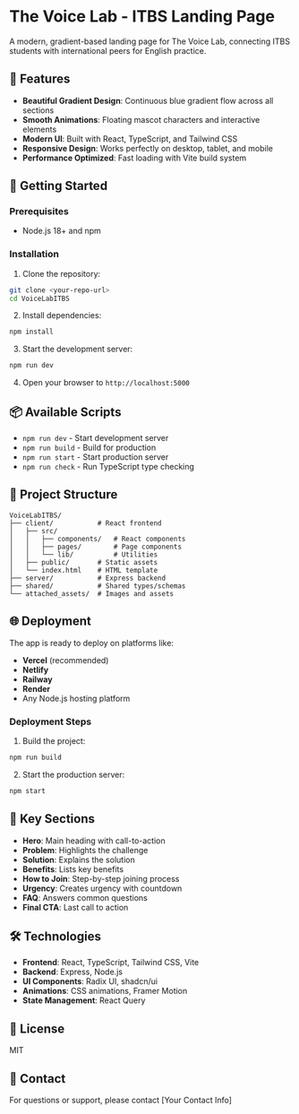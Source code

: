 # The Voice Lab - ITBS Landing Page

A modern, gradient-based landing page for The Voice Lab, connecting ITBS students with international peers for English practice.

## 🌟 Features

- **Beautiful Gradient Design**: Continuous blue gradient flow across all sections
- **Smooth Animations**: Floating mascot characters and interactive elements
- **Modern UI**: Built with React, TypeScript, and Tailwind CSS
- **Responsive Design**: Works perfectly on desktop, tablet, and mobile
- **Performance Optimized**: Fast loading with Vite build system

## 🚀 Getting Started

### Prerequisites

- Node.js 18+ and npm

### Installation

1. Clone the repository:
```bash
git clone <your-repo-url>
cd VoiceLabITBS
```

2. Install dependencies:
```bash
npm install
```

3. Start the development server:
```bash
npm run dev
```

4. Open your browser to `http://localhost:5000`

## 📦 Available Scripts

- `npm run dev` - Start development server
- `npm run build` - Build for production
- `npm run start` - Start production server
- `npm run check` - Run TypeScript type checking

## 🎨 Project Structure

```
VoiceLabITBS/
├── client/           # React frontend
│   ├── src/
│   │   ├── components/   # React components
│   │   ├── pages/        # Page components
│   │   └── lib/          # Utilities
│   ├── public/       # Static assets
│   └── index.html    # HTML template
├── server/           # Express backend
├── shared/           # Shared types/schemas
└── attached_assets/  # Images and assets
```

## 🌐 Deployment

The app is ready to deploy on platforms like:

- **Vercel** (recommended)
- **Netlify**
- **Railway**
- **Render**
- Any Node.js hosting platform

### Deployment Steps

1. Build the project:
```bash
npm run build
```

2. Start the production server:
```bash
npm start
```

## 🎯 Key Sections

- **Hero**: Main heading with call-to-action
- **Problem**: Highlights the challenge
- **Solution**: Explains the solution
- **Benefits**: Lists key benefits
- **How to Join**: Step-by-step joining process
- **Urgency**: Creates urgency with countdown
- **FAQ**: Answers common questions
- **Final CTA**: Last call to action

## 🛠️ Technologies

- **Frontend**: React, TypeScript, Tailwind CSS, Vite
- **Backend**: Express, Node.js
- **UI Components**: Radix UI, shadcn/ui
- **Animations**: CSS animations, Framer Motion
- **State Management**: React Query

## 📝 License

MIT

## 👥 Contact

For questions or support, please contact [Your Contact Info]
